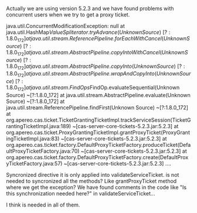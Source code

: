 <!--

# Contributing

First off, thank you for considering to contribute to CAS. 

# Details

Closes #IssueNumber

Ensure that you include the following:

- [] Brief description of changes applied
- [] Any documentation on how to configure, test
- [] Any possible limitations, side effects, etc
- [] Reference any other pull requests that might be related.

-->

Actually we are using version 5.2.3 and we have found problems with concurrent users when we try to get a proxy ticket.

java.util.ConcurrentModificationException: null
        at java.util.HashMap$ValueSpliterator.tryAdvance(Unknown Source) ~[?:1.8.0_172]
        at java.util.stream.ReferencePipeline.forEachWithCancel(Unknown Source) ~[?:1.8.0_172]
        at java.util.stream.AbstractPipeline.copyIntoWithCancel(Unknown Source) ~[?:1.8.0_172]
        at java.util.stream.AbstractPipeline.copyInto(Unknown Source) ~[?:1.8.0_172]
        at java.util.stream.AbstractPipeline.wrapAndCopyInto(Unknown Source) ~[?:1.8.0_172]
        at java.util.stream.FindOps$FindOp.evaluateSequential(Unknown Source) ~[?:1.8.0_172]
        at java.util.stream.AbstractPipeline.evaluate(Unknown Source) ~[?:1.8.0_172]
        at java.util.stream.ReferencePipeline.findFirst(Unknown Source) ~[?:1.8.0_172]
        at org.apereo.cas.ticket.TicketGrantingTicketImpl.trackServiceSession(TicketGrantingTicketImpl.java:189) ~[cas-server-core-tickets-5.2.3.jar:5.2.3]
        at org.apereo.cas.ticket.ProxyGrantingTicketImpl.grantProxyTicket(ProxyGrantingTicketImpl.java:83) ~[cas-server-core-tickets-5.2.3.jar:5.2.3]
        at org.apereo.cas.ticket.factory.DefaultProxyTicketFactory.produceTicket(DefaultProxyTicketFactory.java:70) ~[cas-server-core-tickets-5.2.3.jar:5.2.3]
        at org.apereo.cas.ticket.factory.DefaultProxyTicketFactory.create(DefaultProxyTicketFactory.java:57) ~[cas-server-core-tickets-5.2.3.jar:5.2.3]
....


Syncronized directive it is only applied into validateServiceTicket. is not needed to syncronized all the methods? Like grantProxyTicket method where we get the exception? 
We have found comments in the code like "Is this synchronization needed here?" in validateServiceTicket... 

I think is needed in all of them. 
 
